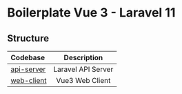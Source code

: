 # Boilerplate Vue 3 - Laravel 11 

## Structure

| Codebase              |      Description          |
| :-------------------- | :-----------------------: |
| [api-server](https://github.com/eaaaarl/vue3-laravel11-boilerplate/tree/main/api)      |      Laravel API Server           |
| [web-client](https://github.com/eaaaarl/vue3-laravel11-boilerplate/tree/main/web-client)  |     Vue3 Web Client          |
